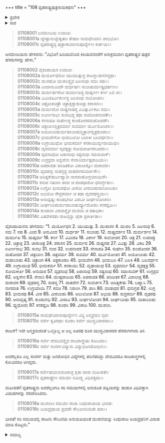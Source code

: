 +++
title = "108 ಧೃತರಾಷ್ಟ್ರಪುತ್ರನಾಮಕಥನಃ"
+++

<details><summary>ಪ್ರವೇಶ</summary>


।।   ಓಂ ಓಂ ನಮೋ ನಾರಾಯಣಾಯ।।   ಶ್ರೀ ವೇದವ್ಯಾಸಾಯ ನಮಃ ।।

ಶ್ರೀ ಕೃಷ್ಣದ್ವೈಪಾಯನ ವೇದವ್ಯಾಸ ವಿರಚಿತ  

**ಶ್ರೀ ಮಹಾಭಾರತ**

**ಆದಿ ಪರ್ವ**

**ಸಂಭವ ಪರ್ವ**

**ಅಧ್ಯಾಯ 108**

</details>


<details><summary>ಸಾರ</summary>

ದುರ್ಯೋಧನಾದಿ ಧೃತರಾಷ್ಟ್ರನ ನೂರಾ‌ಒಂದು ಮಕ್ಕಳ ಹೆಸರುಗಳು (1-14). ಧೃತರಾಷ್ಟ್ರನು ಮಕ್ಕಳಿಗೆ ವಿವಾಹಮಾಡಿಸಿದ್ದುದು, ಮಗಳು ದುಃಶಲೆಯನ್ನು ಸಿಂಧುರಾಜ ಜಯದ್ರಥನಿಗೆ ವಿವಾಹದಲ್ಲಿ ಕೊಟ್ಟಿದ್ದುದು (15-18).

</details>


> 01108001 ಜನಮೇಜಯ ಉವಾಚ।  
01108001a ಜ್ಯೇಷ್ಟಾನುಜ್ಯೇಷ್ಟತಾಂ ತೇಷಾಂ ನಾಮಧೇಯಾನಿ ಚಾಭಿಭೋ।  
01108001c ಧೃತರಾಷ್ಟ್ರಸ್ಯ ಪುತ್ರಾಣಾಮಾನುಪೂರ್ವ್ಯೇಣ ಕೀರ್ತಯ।।

ಜನಮೇಜಯನು ಹೇಳಿದನು: “ವಿಭೋ! ಹಿರಿಯವನಿಂದ ಕಿರಿಯವನವರೆಗೆ ಅನುಕ್ರಮವಾಗಿ ಧೃತರಾಷ್ಟ್ರನ ಪುತ್ರರ ಹೆಸರುಗಳನ್ನು ಹೇಳು.”

> 01108002 ವೈಶಂಪಾಯನ ಉವಾಚ।  
01108002a ದುರ್ಯೋಧನೋ ಯುಯುತ್ಸುಶ್ಚ ರಾಜನ್ದುಃಶಾಸನಸ್ತಥಾ।  
01108002c ದುಃಸಹೋ ದುಃಶಲಶ್ಚೈವ ಜಲಸಂಧಃ ಸಮಃ ಸಹಃ।।  
01108003a ವಿಂದಾನುವಿಂದೌ ದುರ್ಧರ್ಷಃ ಸುಬಾಹುರ್ದುಷ್ಪ್ರಧರ್ಷಣಃ।  
01108003c ದುರ್ಮರ್ಷಣೋ ದುರ್ಮುಖಶ್ಚ ದುಷ್ಕರ್ಣಃ ಕರ್ಣ ಏವ ಚ।।  
01108004a ವಿವಿಂಶತಿರ್ವಿಕರ್ಣಶ್ಚ ಜಲಸಂಧಃ ಸುಲೋಚನಃ।  
01108004c ಚಿತ್ರೋಪಚಿತ್ರೌ ಚಿತ್ರಾಕ್ಷಶ್ಚಾರುಚಿತ್ರಃ ಶರಾಸನಃ।।  
01108005a ದುರ್ಮದೋ ದುಷ್ಪ್ರಗಾಹಶ್ಚ ವಿವಿತ್ಸುರ್ವಿಕಟಃ ಸಮಃ।  
01108005c ಊರ್ಣನಾಭಃ ಸುನಾಭಶ್ಚ ತಥಾ ನಂದೋಪನಂದಕೌ।।   
01108006a ಸೇನಾಪತಿಃ ಸುಷೇಣಶ್ಚ ಕುಂಡೋದರಮಹೋದರೌ।  
01108006c ಚಿತ್ರಬಾಣಶ್ಚಿತ್ರವರ್ಮಾ ಸುವರ್ಮಾ ದುರ್ವಿಮೋಚನಃ।।  
01108007a ಅಯೋಬಾಹುರ್ಮಹಾಬಾಹುಶ್ಚಿತ್ರಾಂಗಶ್ಚಿತ್ರಕುಂಡಲಃ।  
01108007c ಭೀಮವೇಗೋ ಭೀಮಬಲೋ ಬಲಾಕೀ ಬಲವರ್ಧನಃ।।  
01108008a ಉಗ್ರಾಯುಧೋ ಭೀಮಕರ್ಮಾ ಕನಕಾಯುರ್ದೃದಾಯುಧಃ।  
01108008c ದೃದವರ್ಮಾ ದೃದಕ್ಷತ್ರಃ ಸೋಮಕೀರ್ತಿರನೂದರಃ।।   
01108009a ದೃದಸಂಧೋ ಜರಾಸಂಧಃ ಸತ್ಯಸಂಧಃ ಸದಃಸುವಾಕ್।  
01108009c ಉಗ್ರಶ್ರವಾ ಅಶ್ವಸೇನಃ ಸೇನಾನೀರ್ದುಷ್ಪರಾಜಯಃ।।  
01108010a ಅಪರಾಜಿತಃ ಪಂಡಿತಕೋ ವಿಶಾಲಾಕ್ಷೋ ದುರಾವರಃ।   
01108010c ದೃದಹಸ್ತಃ ಸುಹಸ್ತಶ್ಚ ವಾತವೇಗಸುವರ್ಚಸೌ।।  
01108011a ಆದಿತ್ಯಕೇತುರ್ಬಹ್ವಾಶೀ ನಾಗದಂತೋಗ್ರಯಾಯಿನೌ।  
01108011c ಕವಚೀ ನಿಷಂಗೀ ಪಾಶೀ ಚ ದಂಡಧಾರೋ ಧನುರ್ಗ್ರಹಃ।।   
01108012a ಉಗ್ರೋ ಭೀಮರಥೋ ವೀರೋ ವೀರಬಾಹುರಲೋಲುಪಃ।  
01108012c ಅಭಯೋ ರೌದ್ರಕರ್ಮಾ ಚ ತಥಾ ದೃದರಥಸ್ತ್ರಯಃ।।  
01108013a ಅನಾಧೃಷ್ಯಃ ಕುಂಡಭೇದೀ ವಿರಾವೀ ದೀರ್ಘಲೋಚನಃ।   
01108013c ದೀರ್ಘಬಾಹುರ್ಮಹಾಬಾಹುರ್ವ್ಯೂದೋರುಃ ಕನಕಧ್ವಜಃ।।  
01108014a ಕುಂಡಾಶೀ ವಿರಜಾಶ್ಚೈವ ದುಃಶಲಾ ಚ ಶತಾಧಿಕಾ।  
01108014c ಏತದೇಕಶತಂ ರಾಜನ್ಕನ್ಯಾ ಚೈಕಾ ಪ್ರಕೀರ್ತಿತಾ।।

ವೈಶಂಪಾಯನನು ಹೇಳಿದನು: “1. ದುರ್ಯೋಧನ 2. ಯುಯುತ್ಸು 3. ದುಃಶಾಸನ 4. ದುಃಶಲ 5. ಜಲಸಂಧ 6. ಸಮ 7. ಸಹ 8. ವಿಂದ 9. ಅನುವಿಂದ 10. ದುರ್ಧರ್ಶ 11. ಸುಬಾಹು 12. ದುಷ್ಪ್ರದರ್ಶನ 13. ದುರ್ಮರ್ಶನ 14. ದುರ್ಮುಖ 15. ದುಷ್ಕರ್ಮ 16. ಕರ್ಣ 17. ವಿವಿಂಶತಿ 18. ವಿಕರ್ಣ 19. ಸುಲೋಚನ 20. ಚಿತ್ರ 21. ಉಪಚಿತ್ರ 22. ಚಿತ್ರಾಕ್ಷ 23. ಚಾರುಚಿತ್ರ 24. ಶರಾಸನ 25. ದುರ್ಮದ 26. ದುಷ್ಪ್ರಗಹ 27. ವಿವಿತ್ಸು 28. ವಿಕಟ 29. ಊರ್ಣನಾಭ 30. ಸುನಭ 31. ನಂದ 32. ಉಪನಂದಕ 33. ಸೇನಾಪತಿ 34. ಸುಷೇಣ 35. ಕುಂಡೋದರ 36. ಮಹೋದರ 37. ಚಿತ್ರಬಾಣ 38. ಚಿತ್ರವರ್ಮ 39. ಸುವರ್ಮ 40. ದುರ್ವಿಮೋಚನ 41. ಅಯೋಬಾಹು 42. ಮಹಾಬಾಹು 43. ಚಿತ್ರಾಂಗ 44. ಚಿತ್ರಕುಂಡಲ 45. ಭೀಮವೇಗ 46. ಭೀಮಬಲ 47. ಬಲಕಿ 48. ಬಲವರ್ಧನ 49. ಉಗ್ರಾಯುಧ 50. ಭೀಮಕರ್ಮ 51. ಕನಕಾಯು 52. ದೃಢಾಯುಧ 53. ದೃಢವರ್ಮ 54. ದೃಢಕ್ಷತ್ರ 55. ಸೋಮಕೀರ್ತಿ 56. ಅನುದಾರ 57. ದೃಢಸಂಧ 58. ಜರಾಸಂಧ 59. ಸತ್ಯಸಂಧ 60. ಸದಾಃಸುವಕ್ 61. ಉಗ್ರಶ್ರವ 62. ಅಶ್ವಸೇನ 63. ಸೇನಾನಿ 64. ದುಃಷ್ಪರಾಜಯ 65. ಅಪರಾಜಿತ 66. ಪಂದೀತಕ 67. ವಿಶಾಲಾಕ್ಷ 68. ದುರಾವರ 69. ದೃಢಹಸ್ತ 70. ಸುಹಸ್ತ 71. ವಾತವೇಗ 72. ಸುವರ್ಚಸ 73. ಆದಿತ್ಯಕೇತು 74. ಬಹ್ವಾಸಿ 75. ನಾಗದಂತ 76. ಉಗ್ರಯಾಯಿ 77. ಕವಚಿ 78. ನಿಶಾಂಗಿ 79. ಪಾಸಿ 80. ದಂಡಾಧರ 81. ಧನುಗ್ರಹ 82. ಉಗ್ರ 83. ಭೀಮರಥ 84. ವೀರ 85. ವೀರಬಾಹು 86. ಅಲುಲೋಪ 87. ಅಭಯ 88. ರುದ್ರಕರ್ಮ 89. ದೃಢರಥ 90. ಅನಾದೃಷ್ಯ 91. ಕುಂಡಬೇಧಿ 92. ವೀರಾವಿ 93. ದೀರ್ಘಲೋಚನ 94. ದೀರ್ಘಬಾಹು 95. ಮಹಾಬಾಹು 96. ವ್ಯುಧೋರು 97. ಕನಕಧ್ವಜ 98. ಕುಂಡಸಿ 99. ವಿರಾಜ 100. ದುಃಶಲಾ.

> 01108015a ನಾಮಧೇಯಾನುಪೂರ್ವ್ಯೇಣ ವಿದ್ಧಿ ಜನ್ಮಕ್ರಮಂ ನೃಪ।  
01108015c ಸರ್ವೇ ತ್ವತಿರಥಾಃ ಶೂರಾಃ ಸರ್ವೇ ಯುದ್ಧವಿಶಾರದಾಃ।।

ರಾಜನ್! ಇವೇ ಜನ್ಮಕ್ರಮದಂತೆ ಒಬ್ಬೊಬ್ಬ ಆ ಎಲ್ಲ ಅತಿರಥ ಶೂರ ಯುದ್ಧವಿಶಾರದರ ಹೆಸರುಗಳೆಂದು ತಿಳಿ.

> 01108016a ಸರ್ವೇ ವೇದವಿದಶ್ಚೈವ ರಾಜಶಾಸ್ತ್ರೇಷು ಕೋವಿದಾಃ।  
01108016c ಸರ್ವೇ ಸಂಸರ್ಗವಿದ್ಯಾಸು ವಿದ್ಯಾಭಿಜನಶೋಭಿನಃ।।

ಅವರೆಲ್ಲರೂ ಎಲ್ಲ ಸಂಸರ್ಗ ಮತ್ತು ಜನಶೋಭಿನ ವಿದ್ಯೆಗಳಲ್ಲಿ ಪರಿಣಿತರಿದ್ದು ವೇದವಿದರೂ ರಾಜಶಾಸ್ತ್ರಗಳಲ್ಲಿ ಕೋವಿದರೂ ಆಗಿದ್ದರು.

> 01108017a ಸರ್ವೇಷಾಮನುರೂಪಾಶ್ಚ ಕೃತಾ ದಾರಾ ಮಹೀಪತೇ।  
01108017c ಧೃತರಾಷ್ಟ್ರೇಣ ಸಮಯೇ ಸಮೀಕ್ಷ್ಯ ವಿಧಿವತ್ತದಾ।।

ಮಹೀಪತೇ! ಧೃತರಾಷ್ಟ್ರನು ಅವರೆಲ್ಲರಿಗೂ ಸರಿ ಸಮಯಗಳಲ್ಲಿ ಅನುರೂಪ ಪತ್ನಿಯರನ್ನು ಹುಡುಕಿ ವಿಧಿವತ್ತಾಗಿ ವಿವಾಹಗಳನ್ನು ನೆರವೇರಿಸಿದನು.

> 01108018a ದುಃಶಲಾಂ ಸಮಯೇ ರಾಜಾ ಸಿಂಧುರಾಜಾಯ ಭಾರತ।  
01108018c ಜಯದ್ರಥಾಯ ಪ್ರದದೌ ಸೌಬಲಾನುಮತೇ ತದಾ।।

ಭಾರತ! ಸರಿ ಸಮಯದಲ್ಲಿ ರಾಜನು ಸೌಬಲೆಯ ಅನುಮತಿಯಂತೆ ದುಃಶಲೆಯನ್ನು ಸಿಂಧುರಾಜ ಜಯದ್ರಥನಿಗೆ ವಿವಾಹ ಮಾಡಿ ಕೊಟ್ಟನು.”

<details><summary>ಸಮಾಪ್ತಿ</summary>

ಇತಿ ಶ್ರೀ ಮಹಾಭಾರತೇ ಆದಿಪರ್ವಣಿ ಸಂಭವಪರ್ವಣಿ ಧೃತರಾಷ್ಟ್ರಪುತ್ರನಾಮಕಥನೇ ನವಾಧಿಕಶತತಮೋಽಧ್ಯಾಯಃ।।  
ಇದು ಶ್ರೀ ಮಹಾಭಾರತದಲ್ಲಿ ಆದಿಪರ್ವದಲ್ಲಿ ಸಂಭವ ಪರ್ವದಲ್ಲಿ ಧೃತರಾಷ್ಟ್ರಪುತ್ರನಾಮಕಥನ ಎನ್ನುವ ನೂರಾಎಂಟನೆಯ ಅಧ್ಯಾಯವು.

</details>

